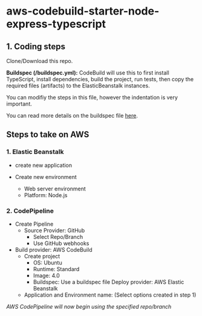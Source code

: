 # aws-codebuild-starter-node-express-typescript

## 1. Coding steps

Clone/Download this repo.

**Buildspec (/buildspec.yml):**
CodeBuild will use this to first install TypeScript, install dependencies, build the project, run tests, then copy the required files (artifacts) to the ElasticBeanstalk instances.

You can modifiy the steps in this file, however the indentation is very important.

You can read more details on the buildspec file [here](https://docs.aws.amazon.com/codebuild/latest/userguide/build-spec-ref.html).

## Steps to take on AWS

### 1. Elastic Beanstalk

- create new application

- Create new environment
  - Web server environment
  - Platform: Node.js

### 2. CodePipeline

- Create Pipeline
  - Source Provider: GitHub
    - Select Repo/Branch
    - Use GitHub webhooks
- Build provider: AWS CodeBuild
  - Create project
    - OS: Ubuntu
    - Runtime: Standard
    - Image: 4.0
    - Buildspec: Use a buildspec file
      Deploy provider: AWS Elastic Beanstalk
  - Application and Environment name: (Select options created in step 1)

_AWS CodePipeline will now begin using the specified repo/branch_
